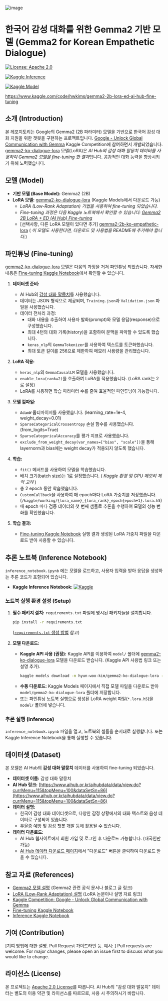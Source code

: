 
![image](https://github.com/user-attachments/assets/ea2613d0-9c8d-4781-9a9a-964b5f7191a6)
# 한국어 감성 대화를 위한 Gemma2 기반 모델 (Gemma2 for Korean Empathetic Dialogue)

[![License: Apache 2.0](https://img.shields.io/badge/License-Apache%202.0-blue.svg)](https://opensource.org/licenses/Apache-2.0)

[![Kaggle Inference](https://kaggle.com/static/images/open-in-kaggle.svg)](https://www.kaggle.com/code/hwkims/fork-of-gemma2-for-korean-mental-wellbeing-infere)

[![Kaggle Model](https://kaggle.com/static/images/open-in-kaggle.svg)](https://www.kaggle.com/models/hwkims/gemma2-ko-dialogue-lora)
 
https://www.kaggle.com/code/hwkims/gemma2-2b-lora-ed-ai-hub-fine-tuning

## 소개 (Introduction)

본 레포지토리는 Google의 Gemma2 (2B 파라미터) 모델을 기반으로 한국어 감성 대화 지원을 위한 챗봇을 구현하는 프로젝트입니다. [Google - Unlock Global Communication with Gemma](https://www.kaggle.com/competitions/google-gemma/overview) Kaggle Competition에 참여하면서 개발되었습니다. [gemma2-ko-dialogue-lora](https://www.kaggle.com/models/hyun-woo-kim/gemma2-ko-dialogue-lora) 모델(LoRA)은 *AI Hub의 감성 대화 말뭉치 데이터를 사용하여 Gemma2 모델을 fine-tuning 한 결과*입니다. 공감적인 대화 능력을 향상시키기 위해 노력했습니다.

## 모델 (Model)

*   **기반 모델 (Base Model):** Gemma2 (2B)
*   **LoRA 모델:**  [gemma2-ko-dialogue-lora](https://www.kaggle.com/models/hyun-woo-kim/gemma2-ko-dialogue-lora) (Kaggle Models에서 다운로드 가능)
    *   *LoRA (Low-Rank Adaptation) 기법을 사용하여 fine-tuning 되었습니다.*
    *   *Fine-tuning 과정은 다음 Kaggle 노트북에서 확인할 수 있습니다: [Gemma2 2B LoRA + ED (AI Hub) Fine-tuning](https://www.kaggle.com/code/hwkims/gemma2-2b-lora-ed-ai-hub-fine-tuning)*
    *   [선택사항, 다른 LoRA 모델이 있다면 추가] [gemma2-2b-ko-empathetic-lora](https://www.kaggle.com/models/hyun-woo-kim/gemma2-2b-ko-empathetic-lora) ( *이 모델도 사용한다면, 다운로드 및 사용법을 README에 추가해야 합니다.*)

## 파인튜닝 (Fine-tuning)

[gemma2-ko-dialogue-lora](https://www.kaggle.com/models/hyun-woo-kim/gemma2-ko-dialogue-lora) 모델은 다음의 과정을 거쳐 파인튜닝 되었습니다.  자세한 내용은 [Fine-tuning Kaggle Notebook](https://www.kaggle.com/code/hwkims/gemma2-2b-lora-ed-ai-hub-fine-tuning)에서 확인할 수 있습니다.

1.  **데이터셋 준비:**
    *   AI Hub의 [감성 대화 말뭉치](https://www.aihub.or.kr/aihubdata/data/view.do?currMenu=115&topMenu=100&dataSetSn=86)를 사용했습니다.
    *   데이터는 JSON 형식으로 제공되며,  `Training.json`과 `Validation.json` 파일을 사용했습니다.
    *   데이터 전처리 과정:
        *   대화 내용을 추출하여 사용자 발화(prompt)와 모델 응답(response)으로 구성했습니다.
        *   최대 4턴의 대화 기록(history)을 포함하여 문맥을 파악할 수 있도록 했습니다.
        *   `keras_nlp`의 `GemmaTokenizer`를 사용하여 텍스트를 토큰화했습니다.
        *   최대 토큰 길이를 256으로 제한하여 메모리 사용량을 관리했습니다.

2.  **LoRA 적용:**
    *   `keras_nlp`의 `GemmaCausalLM` 모델을 사용했습니다.
    *   `enable_lora(rank=2)`를 호출하여 LoRA를 적용했습니다. (LoRA rank는 2로 설정)
    *   LoRA를 사용하면 학습 파라미터 수를 줄여 효율적인 파인튜닝이 가능합니다.

3.  **모델 컴파일:**
    *   `AdamW` 옵티마이저를 사용했습니다. (learning_rate=1e-4, weight_decay=0.01)
    *   `SparseCategoricalCrossentropy` 손실 함수를 사용했습니다. (from_logits=True)
    *   `SparseCategoricalAccuracy`를 평가 지표로 사용했습니다.
    *   `exclude_from_weight_decay(var_names=["bias", "scale"])`을 통해 layernorm과 bias에는 weight decay가 적용되지 않도록 했습니다.

4.  **학습:**
    *   `fit()` 메서드를 사용하여 모델을 학습했습니다.
    *   배치 크기(batch size)는 1로 설정했습니다. ( *Kaggle 환경 및 GPU 메모리 제약 고려* )
    *   총 2 epoch 동안 학습했습니다.
    *   `CustomCallback`을 사용하여 매 epoch마다 LoRA 가중치를 저장했습니다. (`/kaggle/working/{lora_name}_{lora_rank}_epoch{epoch+1}.lora.h5`)
    *    매 epoch 마다 검증 데이터의 첫 번째 샘플로 추론을 수행하여 모델의 성능 변화를 확인했습니다.

5.  **학습 결과:**
    *  [Fine-tuning Kaggle Notebook](https://www.kaggle.com/code/hwkims/gemma2-2b-lora-ed-ai-hub-fine-tuning) 실행 결과 생성된 LoRA 가중치 파일을 다운로드 받아 사용할 수 있습니다.
 
## 추론 노트북 (Inference Notebook)

`inference_notebook.ipynb` 에는 모델을 로드하고, 사용자 입력을 받아 응답을 생성하는 추론 코드가 포함되어 있습니다.
* **Kaggle Inference Notebook:** [![Kaggle](https://kaggle.com/static/images/open-in-kaggle.svg)](https://www.kaggle.com/code/hwkims/fork-of-gemma2-for-korean-mental-wellbeing-infere)

### 노트북 실행 환경 설정 (Setup)

1.  **필수 패키지 설치:** `requirements.txt` 파일에 명시된 패키지들을 설치합니다.
    ```bash
    pip install -r requirements.txt
    ```
    ([`requirements.txt` 생성 방법](#requirements-txt-생성-선택) 참고)

2.  **모델 다운로드:**
    *   **Kaggle API 사용 (권장):** Kaggle API를 이용하여 `model/` 폴더에 [gemma2-ko-dialogue-lora](https://www.kaggle.com/models/hyun-woo-kim/gemma2-ko-dialogue-lora) 모델을 다운로드 받습니다. (Kaggle API 사용법 링크 또는 설명 추가).
        ```bash
        kaggle models download -m hyun-woo-kim/gemma2-ko-dialogue-lora -p model/gemma2-ko-dialogue-lora
        ```
    *   **수동 다운로드:** Kaggle Models 페이지에서 직접 모델 파일을 다운로드 받아 `model/gemma2-ko-dialogue-lora` 폴더에 저장합니다.
      *  또는 파인튜닝 노트북 실행으로 생성된 LoRA weight 파일(`*.lora.h5`)을 `model/` 폴더에 넣습니다.

### 추론 실행 (Inference)

`inference_notebook.ipynb` 파일을 열고, 노트북의 셀들을 순서대로 실행합니다. 또는 Kaggle Inference Notebook을 통해 실행할 수 있습니다.

## 데이터셋 (Dataset)

본 모델은 AI Hub의 **감성 대화 말뭉치** 데이터를 사용하여 fine-tuning 되었습니다.

*   **데이터셋 이름:** 감성 대화 말뭉치
*   **AI Hub 링크:** [https://www.aihub.or.kr/aihubdata/data/view.do?currMenu=115&topMenu=100&dataSetSn=86](https://www.aihub.or.kr/aihubdata/data/view.do?currMenu=115&topMenu=100&dataSetSn=86)
*   **데이터 설명:**
    *   한국어 감성 대화 데이터셋으로, 다양한 감정 상황에서의 대화 텍스트와 음성 데이터로 구성되어 있습니다.
    *   우울증 예방 및 감성 챗봇 개발 등에 활용될 수 있습니다.
*   **데이터 다운로드:**
    *   AI Hub 웹사이트에서 회원 가입 및 로그인 후 다운로드 가능합니다. (내국인만 가능)
    *   [AI Hub 데이터 다운로드 페이지](https://www.aihub.or.kr/aihubdata/data/view.do?currMenu=115&topMenu=100&dataSetSn=86)에서 "다운로드" 버튼을 클릭하여 다운로드 받을 수 있습니다.
 
## 참고 자료 (References)

*   [Gemma2 모델 설명](링크)  (Gemma2 관련 공식 문서나 블로그 글 링크)
*   [LoRA (Low-Rank Adaptation) 설명](링크) (LoRA 논문이나 설명 자료 링크)
*   [Kaggle Competition: Google - Unlock Global Communication with Gemma](https://www.kaggle.com/competitions/google-gemma/overview)
*  [Fine-tuning Kaggle Notebook](https://www.kaggle.com/code/hwkims/gemma2-2b-lora-ed-ai-hub-fine-tuning)
*  [Inference Kaggle Notebook](https://www.kaggle.com/code/hwkims/fork-of-gemma2-for-korean-mental-wellbeing-infere)

## 기여 (Contribution)

[기여 방법에 대한 설명. Pull Request 가이드라인 등.  예시: ]
Pull requests are welcome.  For major changes, please open an issue first to discuss what you would like to change.

## 라이선스 (License)

본 프로젝트는 [Apache 2.0 License](https://opensource.org/licenses/Apache-2.0)를 따릅니다. AI Hub의 "감성 대화 말뭉치" 데이터는 별도의 이용 약관 및 라이선스를 따르므로, 사용 시 주의하시기 바랍니다.
 
